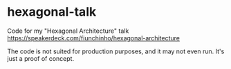 hexagonal-talk
==============

Code for my "Hexagonal Architecture" talk https://speakerdeck.com/fiunchinho/hexagonal-architecture

The code is not suited for production purposes, and it may not even run. It's just a proof of concept.
